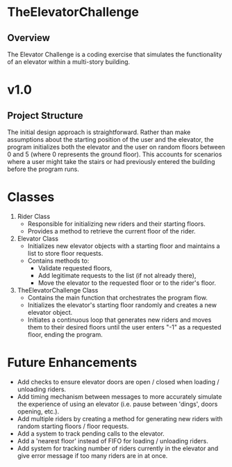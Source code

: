 # TheElevatorChallenge
## Overview
The Elevator Challenge is a coding exercise that simulates the functionality of an elevator within a multi-story building.

# v1.0
## Project Structure
The initial design approach is straightforward. Rather than make assumptions about the starting position of the user and the elevator, the program initializes both the elevator and the user on random floors between 0 and 5 (where 0 represents the ground floor). This accounts for scenarios where a user might take the stairs or had previously entered the building before the program runs. 

# Classes
1. Rider Class
      * Responsible for initializing new riders and their starting floors.
      * Provides a method to retrieve the current floor of the rider.
2. Elevator Class
      * Initializes new elevator objects with a starting floor and maintains a list to store floor requests.
      * Contains methods to:
          * Validate requested floors,
          * Add legitimate requests to the list (if not already there),
          * Move the elevator to the requested floor or to the rider's floor.
3. TheElevatorChallenge Class
     * Contains the main function that orchestrates the program flow.
     * Initializes the elevator's starting floor randomly and creates a new elevator object.
     * Initiates a continuous loop that generates new riders and moves them to their desired floors until the user enters "-1" as a requested floor, ending the program.
       
# Future Enhancements
* Add checks to ensure elevator doors are open / closed when loading / unloading riders.
* Add timing mechanism between messages to more accurately simulate the experience of using an elevator (i.e. pause between 'dings', doors opening, etc.).
* Add multiple riders by creating a method for generating new riders with random starting floors / floor requests.
* Add a system to track pending calls to the elevator.
* Add a 'nearest floor' instead of FIFO for loading / unloading riders.
* Add system for tracking number of riders currently in the elevator and give error message if too many riders are in at once.  
